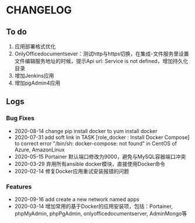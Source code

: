 # CHANGELOG

## To do

1. 应用部署格式优化
2. OnlyOfficedocumentsever：测试http与https切换，在集成-文件服务里设置文件编辑服务地址的时候，提示Api url: Service is not defined，增加持久化目录
3. 增加Jenkins应用
4. 增加pgAdmin4应用

## Logs

### Bug Fixes


* 2020-08-14  change pip install docker to yum install docker
* 2020-07-31  add soft link in TASK [role_docker : Install Docker Compose] to correct error "/bin/sh: docker-compose: not found" in CentOS of Azure, AmazonLinux
* 2020-05-15  Portainer 默认端口修改为9000，避免与MySQL容器端口冲突
* 2020-03-29  弃用所有ansible docker模块，直接使用Docker命令
* 2020-02-14  修复Docker应用重试安装报错的问题

### Features

* 2020-09-16  add create a new network named apps
* 2020-03-14  增加常用的基于Docker的应用安装项，包括：Portainer, phpMyAdmin, phpPgAdmin, onlyofficedocumentserver, AdminMongo等  
